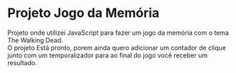 # Projeto Jogo da Memória

<p>Projeto onde utilizei JavaScript para fazer um jogo da memória com o tema The Walking Dead.<br>
O projeto Está pronto, porem ainda quero adicionar um contador de clique junto com um temporalizador para ao final do jogo você receber um resultado. </p>
